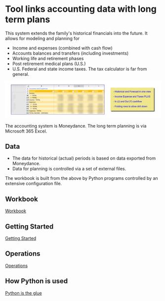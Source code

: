# Tool links accounting data with long term plans

This system extends the family's historical financials into the future.  It allows for modeling and planning for 

- Income and expenses (combined with cash flow)
- Accounts balances and transfers (including investments)
- Working life and retirement phases
- Post retirement medical plans (U.S.)
- U.S. Federal and state income taxes. The tax calculator is far from general.


![Demo](./images/tgt/iande_top_view.png "Display of the IandE tab")

The accounting system is Moneydance.  The long term planning is via Microsoft 365 Excel.

## Data

- The data for historical (actual) periods is based on data exported from Moneydance.
- Data for planning is controlled via a set of external files.

The workbook is built from the above by Python programs controlled by an extensive configuration file.

## Workbook

[Workbook](workbook.md)

## Getting Started

[Getting Started](setup.md)

## Operations

[Operations](operations.md)

## How Python is used

[Python is the glue](./python.md)


